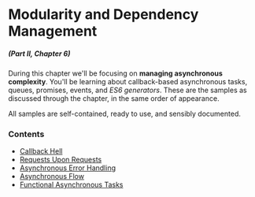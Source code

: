 # Modularity and Dependency Management

##### _(Part II, Chapter 6)_

During this chapter we'll be focusing on **managing asynchronous complexity**. You'll be learning about callback-based asynchronous tasks, queues, promises, events, and _ES6 generators_. These are the samples as discussed through the chapter, in the same order of appearance.

All samples are self-contained, ready to use, and sensibly documented.

### Contents

- [Callback Hell](https://github.com/bevacqua/buildfirst/tree/master/ch06/01_callback-hell)
- [Requests Upon Requests](https://github.com/bevacqua/buildfirst/tree/master/ch06/02_requests-upon-requests)
- [Asynchronous Error Handling](https://github.com/bevacqua/buildfirst/tree/master/ch06/03_async-error-handling)
- [Asynchronous Flow](https://github.com/bevacqua/buildfirst/tree/master/ch06/04_async-flow)
- [Functional Asynchronous Tasks](https://github.com/bevacqua/buildfirst/tree/master/ch06/05_async-functional)
